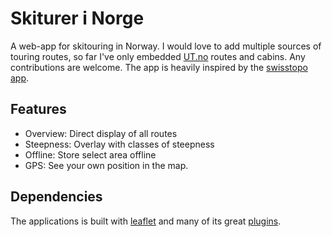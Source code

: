 # Skiturer i Norge

A web-app for skitouring in Norway. I would love to add multiple sources of touring routes, so far I've only embedded [UT.no](https://ut.no/utforsker#N4IghgxgLglgbgUwGIwDZQQJwM4gFyhSYwAO+AZmKtggDQgRgBGMAdvkQK50gmqQIKVGvUpwA9sQy48laj3KZxAWyHz62TsuVYASuM7S1IkAHc2GTPsMIZXBAF96RUvkIBPEoLwBtUDAATfBBsAGsYAH0oA2JWAHMQelYwHWCAZXCoTkwQBwBdegDssFhxdl9/ILwQAEFUVESQZNTqutRBfIcHIA) routes and cabins. Any contributions are welcome. The app is heavily inspired by the [swisstopo app](https://map.geo.admin.ch/?lang=de&topic=ech&bgLayer=ch.swisstopo.pixelkarte-farbe&layers=ch.swisstopo.zeitreihen,ch.bfs.gebaeude_wohnungs_register,ch.bav.haltestellen-oev,ch.swisstopo.swisstlm3d-wanderwege,ch.swisstopo-karto.skitouren,ch.swisstopo.hangneigung-ueber_30&layers_visibility=false,false,false,false,true,true&layers_timestamp=18641231,,,,,&E=2739169.43&N=1167412.89&zoom=6&layers_opacity=1,1,1,1,0.8,0.4). 

## Features
* Overview: Direct display of all routes
* Steepness: Overlay with classes of steepness
* Offline: Store select area offline
* GPS: See your own position in the map.

## Dependencies
The applications is built with [leaflet](https://leafletjs.com/) and many of its great [plugins](https://leafletjs.com/plugins.html).
